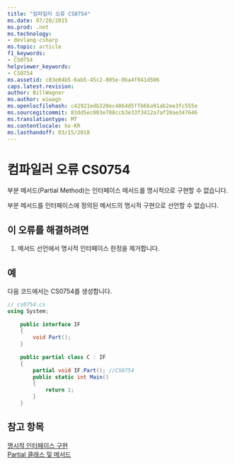 ```yaml
---
title: "컴파일러 오류 CS0754"
ms.date: 07/20/2015
ms.prod: .net
ms.technology:
- devlang-csharp
ms.topic: article
f1_keywords:
- CS0754
helpviewer_keywords:
- CS0754
ms.assetid: c83e04b5-6ab5-45c2-805e-0ba4f041d506
caps.latest.revision: 
author: BillWagner
ms.author: wiwagn
ms.openlocfilehash: c42921edb320ec4864d5ffb66a91ab2ee3fc555e
ms.sourcegitcommit: 83dd5ec003e788ccb3e33f3412a7af39ae347646
ms.translationtype: MT
ms.contentlocale: ko-KR
ms.lasthandoff: 03/15/2018
---
```

# <a name="compiler-error-cs0754"></a>컴파일러 오류 CS0754
부분 메서드(Partial Method)는 인터페이스 메서드를 명시적으로 구현할 수 없습니다.  
  
 부분 메서드를 인터페이스에 정의된 메서드의 명시적 구현으로 선언할 수 없습니다.  
  
## <a name="to-correct-this-error"></a>이 오류를 해결하려면  
  
1.  메서드 선언에서 명시적 인터페이스 한정을 제거합니다.  
  
## <a name="example"></a>예  
 다음 코드에서는 CS0754를 생성합니다.  
  
```csharp  
// cs0754.cs  
using System;  
  
    public interface IF  
    {  
        void Part();  
    }  
  
    public partial class C : IF  
    {  
        partial void IF.Part(); //CS0754  
        public static int Main()  
        {  
            return 1;  
        }  
    }  
```  
  
## <a name="see-also"></a>참고 항목  
 [명시적 인터페이스 구현](../../csharp/programming-guide/interfaces/explicit-interface-implementation.md)  
 [Partial 클래스 및 메서드](../../csharp/programming-guide/classes-and-structs/partial-classes-and-methods.md)
